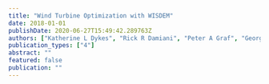 ```yaml
---
title: "Wind Turbine Optimization with WISDEM"
date: 2018-01-01
publishDate: 2020-06-27T15:49:42.289763Z
authors: ["Katherine L Dykes", "Rick R Damiani", "Peter A Graf", "George N Scott", "Ryan N King", "Yi Guo", "julian_quick", "Latha Sethuraman", "Paul S Veers", "Andrew Ning"]
publication_types: ["4"]
abstract: ""
featured: false
publication: ""
---
```


